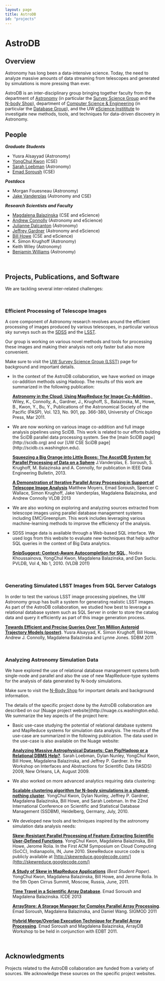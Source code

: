 ```yaml
---
layout: page
title: AstroDB 
id: "projects"
---
```


# AstroDB

## Overview 

Astronomy has long been a data-intensive science. Today, the need to analyze massive amounts of data streaming from telescopes and generated by  simulations is more pressing than ever.

 AstroDB  is an inter-disciplinary group bringing together faculty from the department of [Astronomy](http://www.astro.washington.edu/) (in particular the [Survey Science Group](http://ssg.astro.washington.edu/home_ssg.shtml) and the [N-body Shop](http://www-hpcc.astro.washington.edu/)), department of [Computer Science &amp; Engineering](http://www.cs.washington.edu/) (in particular the [Database Group](http://db.cs.washington.edu)), and the UW [eScience Instititute](http://escience.washington.edu/) to investigate new methods, tools, and techniques for data-driven discovery in Astronomy.


## People

**_Graduate Students_**

*   Yusra Alsayyad (Astronomy)
*   [YongChul Kwon](http://homes.cs.washington.edu/~yongchul/) (CSE)
*   [Sarah Loebman](http://www.astro.washington.edu/users/sloebman/) (Astronomy)
*   [Emad Soroush](http://homes.cs.washington.edu/~soroush/) (CSE)

**_Postdocs_**

*   Morgan Fouesneau (Astronomy)
*   [Jake Vanderplas](http://www.astro.washington.edu/users/vanderplas/) (Astronomy and CSE)

_**Research Scientists and Faculty**_

*   [Magdalena Balazinska](http://www.cs.washington.edu/homes/magda/) (CSE and eScience)
*   [Andrew Connolly](http://www.astro.washington.edu/users/ajc/) (Astronomy and eScience)
*   [Julianne Dalcanton](http://www.astro.washington.edu/users/jd/Julianne_Dalcanton/Home.html) (Astronomy)
*   [Jeffrey Gardner](http://www.phys.washington.edu/~gardnerj/) (Astronomy and eScience)
*   [Bill Howe](http://www.cs.washington.edu/homes/billhowe/) (CSE and eScience)
*   K. Simon Krughoff (Astronomy)
*   Keith Wiley (Astronomy)
*   [Benjamin Williams](http://www.astro.washington.edu/users/ben/) (Astronomy)

&nbsp;

## Projects, Publications, and Software 

We are tackling several inter-related challenges:

&nbsp;


### Efficient Processing of Telescope Images

A core component of Astronomy research revolves around the efficient processing of images produced by various telescopes, in particular various sky surveys such as the [SDSS](http://www.sdss.org/) and the  [LSST](http://www.lsst.org/lsst/).

Our group is working on various novel methods and tools for processing these images and making their analysis not only faster but also more convenient.

Make sure to visit the [UW Survey Science Group (LSST)](http://ssg.astro.washington.edu/lsst.shtml?lsst/dm) page for background and important details.

*   <p class="style6">In the context of the AstroDB collaboration, we have worked on image co-addition methods using Hadoop. The results of this work are summarized in the following publication: 

    **[Astronomy in the Cloud: Using MapReduce for Image Co-Addition](http://homes.cs.washington.edu/%7Emagda/papers/wiley11.pdf)**., Wiley, K., Connolly, A., Gardner, J., Krughoff, S., Balazinska, M., Howe, B., Kwon, Y., Bu, Y., Publications of the Astronomical Society of the Pacific (PASP),  Vol. 123, No. 901, pp. 366-380, University of Chicago Press, Mar 2011.

*   <p class="style6">We are now working on various image co-addition and full image analysis pipelines using SciDB. This work is related to our efforts bulding the SciDB parallel data processing system. See the [main SciDB page](http://scidb.org) and our [UW CSE SciDB page](http://scidb.cs.washington.edu).

    **[Squeezing a Big Orange into Little Boxes: The AscotDB System for Parallel Processing of Data on a Sphere](http://homes.cs.washington.edu/~soroush/papers/vanderplas.pdf)**
J.Vanderplas, E. Soroush, S. Krughoff, M. Balazinska and A. Connolly, for publication in IEEE Data Engineering Bulletin, 2013.

    **[A Demonstration of Iterative Parallel Array Processing in Support of Telescope Image Analysis](http://homes.cs.washington.edu/~soroush/papers/p807-soroush.pdf)**
 Matthew Moyers, Emad Soroush, Spencer C Wallace, Simon Krughoff, Jake Vanderplas, Magdalena Balazinska, and Andrew Connolly VLDB 2013

*   We are also working on exploring and analyzing sources extracted from telescope images using parallel database management systems including EMC/Greenplum. This work includes leveraging various machine-learning methods to improve the efficiency of the analysis.

*   SDSS image data is available through a Web-based SQL interface. We used logs from this website to evaluate new techniques that help author SQL queries in the context of Big Data analytics.

    **[SnipSuggest: Context-Aware Autocompletion for SQL](http://homes.cs.washington.edu/%7Emagda/papers/khoussainova-vldb11.pdf)**., Nodira Khoussainova, YongChul Kwon, Magdalena Balazinska, and Dan Suciu. PVLDB, Vol 4, Nb 1, 2010. (VLDB 2011)

&nbsp;

### Generating Simulated LSST Images from SQL Server Catalogs

In order to test the various LSST image processing pipelines, the UW Astronomy group has built a system for generating realistic LSST images. As part of the AstroDB collaboration, we studied how best to leverage a relational database system such as SQL Server in order to store the catalog data and query it efficiently as part of this image generation process.

**[Towards Efficient and Precise Queries Over Ten Million Asteroid Trajectory Models (poster)](http://homes.cs.washington.edu/%7Emagda/papers/alsayyad-ssdbm11.pdf)**. Yusra Alsayyad, K. Simon Krughoff, Bill Howe, Andrew J. Connolly, Magdalena Balazinska and Lynne Jones. SDBM 2011

&nbsp;

### Analyzing Astronomy Simulation Data

We have explored the use of relational database management systems both single-node and parallel and also the use of new MapReduce-type systems for the analysis of data generated by N-body simulations. 

Make sure to visit the [N-Body Shop](http://www-hpcc.astro.washington.edu/) for
important details and background information.

<p class="style6">The details of the specific project done by the AstroDB collaboration are described on our [Nuage project website](http://nuage.cs.washington.edu). We summarize the key aspects of the project here:

*   Basic use-case studying the potential of relational database systems and MapReduce systems for simulation data analysis. The results of the use-case are summarized in the following publication. The data used in the use-case is also available on the Nuage website:

    **[Analyzing Massive Astrophysical Datasets: Can Pig/Hadoop or a Relational DBMS Help?](http://nuage.cs.washington.edu/pubs/iasds09.pdf)**. Sarah Loebman, Dylan Nunley, YongChul Kwon, Bill Howe, Magdalena Balazinska, and Jeffrey P. Gardner. In the Workshop on Interfaces and Abstractions for Scientific Data (IASDS) 2009, New Orleans, LA, August 2009.

*   We also worked on more advanced analytics requiring data clustering:

    **[Scalable clustering algorithm for N-body simulations in a shared-nothing cluster](http://nuage.cs.washington.edu/pubs/ssdbm10.pdf)**. YongChul Kwon, Dylan Nunley, Jeffrey P. Gardner, Magdalena Balazinska, Bill Howe, and Sarah Loebman. In the 22nd International Conference on Scientific and Statistical  Database Management (SSDBM), Heidelberg, Germany, July, 2010.

*   We developed new tools and techniques inspired by the astronomy simulation data analysis needs:

    **[Skew-Resistant Parallel Processing of Feature-Extracting Scientific User-Defined Functions](http://nuage.cs.washington.edu/pubs/socc10.pdf)**. YongChul Kwon, Magdalena Balazinska, Bill Howe, Jerome Rolia. In the First ACM Symposium on Cloud Computing (SoCC), Indianapolis, IN, June 2010.
    SkewReduce source code is publicly available at [http://skewreduce.googlecode.com/](http://skewreduce.googlecode.com/)

    **[A Study of Skew in MapReduce Applications](http://nuage.cs.washington.edu/pubs/opencirrus2011.pdf)**&nbsp;_(Best Student Paper)_. YongChul Kwon, Magdalena Balazinska, Bill Howe, and Jerome Rolia. In the 5th Open Cirrus Summit, Moscow, Russia, June, 2011.

    **[Time Travel in a Scientific Array Database](http://scidb.cs.washington.edu/paper/ICDE13_conf_full_422.pdf)**. Emad Soroush and Magdalena Balazinska. ICDE 2013

    **[ArrayStore: A Storage Manager for Complex Parallel Array Processing](http://scidb.cs.washington.edu/paper/sigmod362-soroush.pdf)**. Emad Soroush, Magdalena Balazinska, and Daniel Wang. SIGMOD 2011

    **[Hybrid Merge/Overlap Execution Technique for Parallel Array Processing](http://scidb.cs.washington.edu/paper/soroush-array-workshop.pdf)**. Emad Soroush and Magdalena Balazinska, ArrayDB Workshop to be held in conjunction with EDBT 2011.

&nbsp;

## Acknowledgments

Projects related to the AstroDB collaboration are funded from a variety of sources. We acknowledge these sources on the specific project websites.
